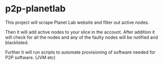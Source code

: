 # p2p-planetlab

This project will scrape Planet Lab website and filter out active nodes.

Then it will add active nodes to your slice in the account. After addition it will check for all the nodes and any of the faulty nodes will
be notified and blacklisted.

Further it will run scripts to automate provisioning of software needed for P2P software. (JVM etc)
